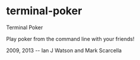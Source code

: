 terminal-poker
==============

Terminal Poker

Play poker from the command line with your friends!

2009, 2013 -- Ian J Watson and Mark Scarcella
